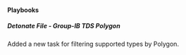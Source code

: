 
#### Playbooks

##### Detonate File - Group-IB TDS Polygon

Added a new task for filtering supported types by Polygon.
